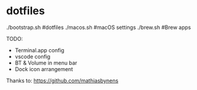 # dotfiles

./bootstrap.sh #dotfiles
./macos.sh #macOS settings
./brew.sh #Brew apps

TODO:
- Terminal.app config
- vscode config
- BT & Volume in menu bar
- Dock icon arrangement

Thanks to: https://github.com/mathiasbynens